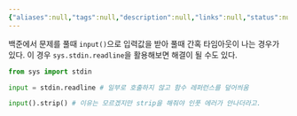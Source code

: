 ```yaml
---
{"aliases":null,"tags":null,"description":null,"links":null,"status":null,"title":"sys.stdin.readline {python}","created":"2024-12-30T20:34:49","updated":"2024-12-30T20:36:31","dg-publish":true,"permalink":"/docs/sys.stdin.readline {python}/","dgPassFrontmatter":true}
---
```


백준에서 문제를 풀때 `input()`으로 입력값을 받아 풀때 간혹 타임아웃이 나는 경우가 있다. 이 경우 `sys.stdin.readline`을 활용해보면 해결이 될 수도 있다.

```python
from sys import stdin

input = stdin.readline # 일부로 호출하지 않고 함수 레퍼런스를 덮어씌움

input().strip() # 이유는 모르겠지만 strip을 해줘야 인풋 에러가 안나더라고.
```
